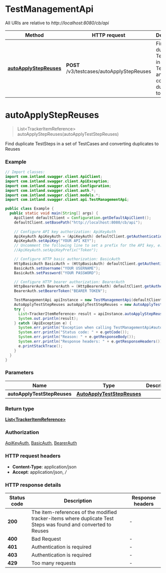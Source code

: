 # TestManagementApi

All URIs are relative to *http://localhost:8080/cb/api*

Method | HTTP request | Description
------------- | ------------- | -------------
[**autoApplyStepReuses**](TestManagementApi.md#autoApplyStepReuses) | **POST** /v3/testcases/autoApplyStepReuses | Find duplicate TestSteps in a set of TestCases and converting duplicates to Reuses


<a name="autoApplyStepReuses"></a>
# **autoApplyStepReuses**
> List&lt;TrackerItemReference&gt; autoApplyStepReuses(autoApplyTestStepReuses)

Find duplicate TestSteps in a set of TestCases and converting duplicates to Reuses

### Example
```java
// Import classes:
import com.intland.swagger.client.ApiClient;
import com.intland.swagger.client.ApiException;
import com.intland.swagger.client.Configuration;
import com.intland.swagger.client.auth.*;
import com.intland.swagger.client.models.*;
import com.intland.swagger.client.api.TestManagementApi;

public class Example {
  public static void main(String[] args) {
    ApiClient defaultClient = Configuration.getDefaultApiClient();
    defaultClient.setBasePath("http://localhost:8080/cb/api");
    
    // Configure API key authorization: ApiKeyAuth
    ApiKeyAuth ApiKeyAuth = (ApiKeyAuth) defaultClient.getAuthentication("ApiKeyAuth");
    ApiKeyAuth.setApiKey("YOUR API KEY");
    // Uncomment the following line to set a prefix for the API key, e.g. "Token" (defaults to null)
    //ApiKeyAuth.setApiKeyPrefix("Token");

    // Configure HTTP basic authorization: BasicAuth
    HttpBasicAuth BasicAuth = (HttpBasicAuth) defaultClient.getAuthentication("BasicAuth");
    BasicAuth.setUsername("YOUR USERNAME");
    BasicAuth.setPassword("YOUR PASSWORD");

    // Configure HTTP bearer authorization: BearerAuth
    HttpBearerAuth BearerAuth = (HttpBearerAuth) defaultClient.getAuthentication("BearerAuth");
    BearerAuth.setBearerToken("BEARER TOKEN");

    TestManagementApi apiInstance = new TestManagementApi(defaultClient);
    AutoApplyTestStepReuses autoApplyTestStepReuses = new AutoApplyTestStepReuses(); // AutoApplyTestStepReuses | 
    try {
      List<TrackerItemReference> result = apiInstance.autoApplyStepReuses(autoApplyTestStepReuses);
      System.out.println(result);
    } catch (ApiException e) {
      System.err.println("Exception when calling TestManagementApi#autoApplyStepReuses");
      System.err.println("Status code: " + e.getCode());
      System.err.println("Reason: " + e.getResponseBody());
      System.err.println("Response headers: " + e.getResponseHeaders());
      e.printStackTrace();
    }
  }
}
```

### Parameters

Name | Type | Description  | Notes
------------- | ------------- | ------------- | -------------
 **autoApplyTestStepReuses** | [**AutoApplyTestStepReuses**](AutoApplyTestStepReuses.md)|  |

### Return type

[**List&lt;TrackerItemReference&gt;**](TrackerItemReference.md)

### Authorization

[ApiKeyAuth](../README.md#ApiKeyAuth), [BasicAuth](../README.md#BasicAuth), [BearerAuth](../README.md#BearerAuth)

### HTTP request headers

 - **Content-Type**: application/json
 - **Accept**: application/json, */*

### HTTP response details
| Status code | Description | Response headers |
|-------------|-------------|------------------|
**200** | The item-references of the modified tracker-items where duplicate Test Steps was found and converted to Reuses |  -  |
**400** | Bad Request |  -  |
**401** | Authentication is required |  -  |
**403** | Authentication is required |  -  |
**429** | Too many requests |  -  |

